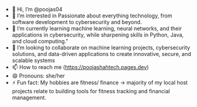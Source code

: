 - 👋 Hi, I’m @poojas04
- 👀 I’m interested in Passionate about everything technology, from software development to cybersecurity and beyond. 
- 🌱 I’m currently learning machine learning, neural networks, and their applications in cybersecurity, while sharpening skills in Python, Java, and cloud computing."
- 💞️ I’m looking to collaborate on machine learning projects, cybersecurity solutions, and data-driven applications to create innovative, secure, and scalable systems
- 📫 How to reach me (https://poojashahtech.pages.dev)
- 😄 Pronouns: she/her
- ⚡ Fun fact: My hobbies are fitness/ finance -> majority of my local host projects relate to building tools for fitness tracking and financial management.
<!---
poojas04/poojas04 is a ✨ special ✨ repository because its `README.md` (this file) appears on your GitHub profile.
You can click the Preview link to take a look at your changes.
--->
